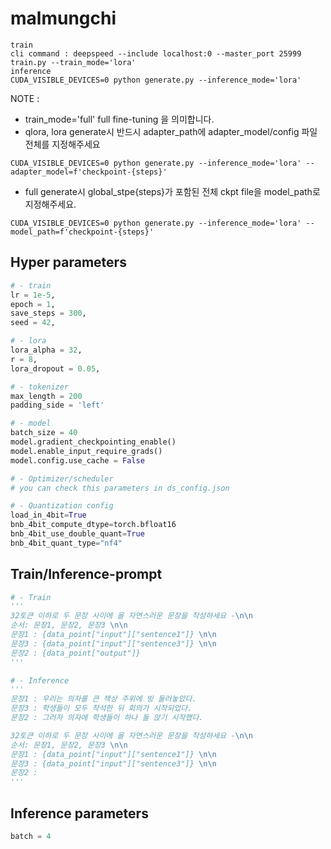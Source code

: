 # malmungchi
```
train
cli command : deepspeed --include localhost:0 --master_port 25999 train.py --train_mode='lora'
inference
CUDA_VISIBLE_DEVICES=0 python generate.py --inference_mode='lora'
```

NOTE : 
- train_mode='full' full fine-tuning 을 의미합니다.
- qlora, lora generate시 반드시 adapter_path에 adapter_model/config 파일 전체를 지정해주세요
```
CUDA_VISIBLE_DEVICES=0 python generate.py --inference_mode='lora' --adapter_model=f'checkpoint-{steps}'
```
- full generate시 global_stpe{steps}가 포함된 전체 ckpt file을 model_path로 지정해주세요.
```
CUDA_VISIBLE_DEVICES=0 python generate.py --inference_mode='lora' --model_path=f'checkpoint-{steps}'
```

## Hyper parameters
```python
# - train
lr = 1e-5,
epoch = 1,
save_steps = 300,
seed = 42,

# - lora
lora_alpha = 32,
r = 8,
lora_dropout = 0.05,

# - tokenizer 
max_length = 200 
padding_side = 'left'

# - model
batch_size = 40
model.gradient_checkpointing_enable()
model.enable_input_require_grads()
model.config.use_cache = False

# - Optimizer/scheduler 
# you can check this parameters in ds_config.json

# - Quantization config
load_in_4bit=True
bnb_4bit_compute_dtype=torch.bfloat16
bnb_4bit_use_double_quant=True
bnb_4bit_quant_type="nf4"
```
## Train/Inference-prompt
```python
# - Train
'''
32토큰 이하로 두 문장 사이에 올 자연스러운 문장을 작성하세요 -\n\n
순서: 문장1, 문장2, 문장3 \n\n
문장1 : {data_point["input"]["sentence1"]} \n\n
문장3 : {data_point["input"]["sentence3"]} \n\n
문장2 : {data_point["output"]}
'''

# - Inference
'''
문장1 : 우리는 의자를 큰 책상 주위에 빙 둘러놓았다.
문장3 : 학생들이 모두 착석한 뒤 회의가 시작되었다.
문장2 : 그러자 의자에 학생들이 하나 둘 앉기 시작했다.

32토큰 이하로 두 문장 사이에 올 자연스러운 문장을 작성하세요 -\n\n
순서: 문장1, 문장2, 문장3 \n\n
문장1 : {data_point["input"]["sentence1"]} \n\n
문장3 : {data_point["input"]["sentence3"]} \n\n
문장2 :
'''
```
## Inference parameters
```python 
batch = 4
```